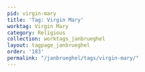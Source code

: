 ```yaml
---
pid: virgin-mary
title: 'Tag: Virgin Mary'
worktag: Virgin Mary
category: Religious
collection: worktags_janbrueghel
layout: tagpage_janbrueghel
order: '183'
permalink: "/janbrueghel/tags/virgin-mary/"
---
```

